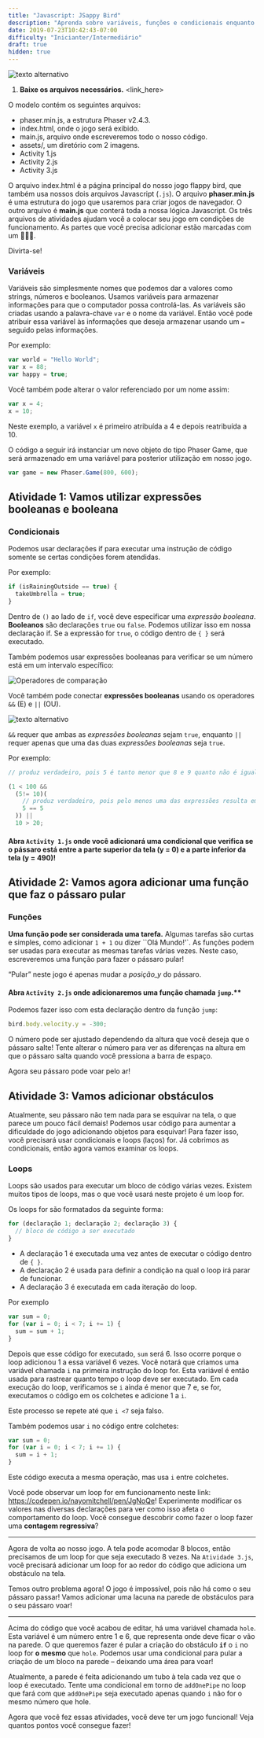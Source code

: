 ```yaml
---
title: "Javascript: JSappy Bird"
description: "Aprenda sobre variáveis, funções e condicionais enquanto constrói um clone de flappy bird."
date: 2019-07-23T10:42:43-07:00
difficulty: "Inicianter/Intermediário"
draft: true
hidden: true
---
```


![texto alternativo](resources/_gen/images/flappy.png "JSappyBird")

1. **Baixe os arquivos necessários.** <link_here>

O modelo contém os seguintes arquivos:

- phaser.min.js, a estrutura Phaser v2.4.3.
- index.html, onde o jogo será exibido.
- main.js, arquivo onde escreveremos todo o nosso código.
- assets/, um diretório com 2 imagens.
- Activity 1.js
- Activity 2.js
- Activity 3.js

O arquivo index.html é a página principal do nosso jogo flappy bird, que também usa nossos dois arquivos Javascript (`.js`). O arquivo **phaser.min.js** é uma estrutura do jogo que usaremos para criar jogos de navegador. O outro arquivo é **main.js** que conterá toda a nossa lógica Javascript. Os três arquivos de atividades ajudam você a colocar seu jogo em condições de funcionamento. As partes que você precisa adicionar estão marcadas com um 🐤🐤🐤.

Divirta-se!

### Variáveis

Variáveis ​​são simplesmente nomes que podemos dar a valores como strings, números e booleanos. Usamos variáveis ​​para armazenar informações para que o computador possa controlá-las. As variáveis ​​são criadas usando a palavra-chave `var` e o nome da variável. Então você pode atribuir essa variável às informações que deseja armazenar usando um `=` seguido pelas informações.

Por exemplo:

```js
var world = "Hello World";
var x = 88;
var happy = true;
```

Você também pode alterar o valor referenciado por um nome assim:

```js
var x = 4;
x = 10;
```

Neste exemplo, a variável `x` é primeiro atribuída a 4 e depois reatribuída a 10.

O código a seguir irá instanciar um novo objeto do tipo Phaser Game, que será armazenado em uma variável para posterior utilização em nosso jogo.

```js
var game = new Phaser.Game(800, 600);
```

## Atividade 1: Vamos utilizar expressões booleanas e booleana

### Condicionais

Podemos usar declarações if para executar uma instrução de código somente se certas condições forem atendidas.

Por exemplo:

```js
if (isRainingOutside == true) {
  takeUmbrella = true;
}
```

Dentro de `()` ao lado de `if`, você deve especificar uma _expressão booleana_. **Booleanos** são declarações `true` ou `false`. Podemos utilizar isso em nossa declaração if. Se a expressão for `true`, o código dentro de `{ }` será executado.

Também podemos usar expressões booleanas para verificar se um número está em um intervalo específico:

![Operadores de comparação](https://imgur.com/F9gGHiI.png)

Você também pode conectar **expressões booleanas** usando os operadores `&&` (E) e `||` (OU).

![texto alternativo](resources/_gen/images/statements.png "declarações")

`&&` requer que ambas as _expressões booleanas_ sejam `true`, enquanto `||` requer apenas que uma das duas _expressões booleanas_ seja `true`.

Por exemplo:

```js
// produz verdadeiro, pois 5 é tanto menor que 8 e 9 quanto não é igual a 10.

(1 < 100 &&
  (5!= 10)(
    // produz verdadeiro, pois pelo menos uma das expressões resulta em verdadeiro
    5 == 5
  )) ||
  10 > 20;
```

#### Abra `Activity 1.js` onde você adicionará uma condicional que verifica se o pássaro está entre a parte superior da tela (y = 0) e a parte inferior da tela (y = 490)!

## Atividade 2: Vamos agora adicionar uma função que faz o pássaro pular

### Funções

**Uma função pode ser considerada uma tarefa.** Algumas tarefas são curtas e simples, como adicionar `1 + 1` ou dizer ``Olá Mundo!'`. As funções podem ser usadas para executar as mesmas tarefas várias vezes. Neste caso, escreveremos uma função para fazer o pássaro pular!

“Pular” neste jogo é apenas mudar a _posição_y_ do pássaro.

#### Abra `Activity 2.js` onde adicionaremos uma função chamada `jump`.\*\*

Podemos fazer isso com esta declaração dentro da função `jump`:

```js
bird.body.velocity.y = -300;
```

O número pode ser ajustado dependendo da altura que você deseja que o pássaro salte! Tente alterar o número para ver as diferenças na altura em que o pássaro salta quando você pressiona a barra de espaço.

Agora seu pássaro pode voar pelo ar!

## Atividade 3: Vamos adicionar obstáculos

Atualmente, seu pássaro não tem nada para se esquivar na tela, o que parece um pouco fácil demais! Podemos usar código para aumentar a dificuldade do jogo adicionando objetos para esquivar! Para fazer isso, você precisará usar condicionais e loops (laços) for. Já cobrimos as condicionais, então agora vamos examinar os loops.

### Loops

Loops são usados ​​para executar um bloco de código várias vezes. Existem muitos tipos de loops, mas o que você usará neste projeto é um loop for.

Os loops for são formatados da seguinte forma:

```js
for (declaração 1; declaração 2; declaração 3) {
  // bloco de código a ser executado
}
```

- A declaração 1 é executada uma vez antes de executar o código dentro de `{ }`.
- A declaração 2 é usada para definir a condição na qual o loop irá parar de funcionar.
- A declaração 3 é executada em cada iteração do loop.

Por exemplo

```js
var sum = 0;
for (var i = 0; i < 7; i += 1) {
  sum = sum + 1;
}
```

Depois que esse código for executado, `sum` será 6. Isso ocorre porque o loop adicionou 1 a essa variável 6 vezes.
Você notará que criamos uma variável chamada `i` na primeira instrução do loop for. Esta variável é então usada para rastrear
quanto tempo o loop deve ser executado. Em cada execução do loop, verificamos se `i` ainda é menor que 7 e, se for, executamos o código em
os colchetes e adicione 1 a `i`.

Este processo se repete até que `i <7` seja falso.

Também podemos usar `i` no código entre colchetes:

```js
var sum = 0;
for (var i = 0; i < 7; i += 1) {
  sum = i + 1;
}
```

Este código executa a mesma operação, mas usa `i` entre colchetes.

Você pode observar um loop for em funcionamento neste link: <https://codepen.io/nayomitchell/pen/JgNoQe>! Experimente modificar os valores nas diversas declarações para ver como isso afeta o comportamento do loop.
Você consegue descobrir como fazer o loop fazer uma **contagem regressiva**?

---

Agora de volta ao nosso jogo. A tela pode acomodar 8 blocos, então precisamos de um loop for que seja executado 8 vezes. Na `Atividade 3.js`, você precisará adicionar um loop for ao redor do código que adiciona um obstáculo na tela.

Temos outro problema agora! O jogo é impossível, pois não há como o seu pássaro passar!
Vamos adicionar uma lacuna na parede de obstáculos para o seu pássaro voar!

---

Acima do código que você acabou de editar, há uma variável chamada `hole`. Esta variável é um número entre 1 e 6, que representa onde deve ficar o vão na parede.
O que queremos fazer é pular a criação do obstáculo **`if`** o `i` no loop for **o mesmo** que `hole`. Podemos usar uma condicional para pular a criação de um bloco na parede – deixando uma área para voar!

Atualmente, a parede é feita adicionando um tubo à tela cada vez que o loop é executado. Tente uma condicional em torno de `addOnePipe` no loop que fará com que `addOnePipe` seja executado apenas quando `i` não for o mesmo número que hole.

Agora que você fez essas atividades, você deve ter um jogo funcional! Veja quantos pontos você consegue fazer!
